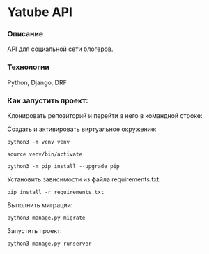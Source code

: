 # Yatube API
### Описание
API для социальной сети блогеров.
### Технологии
Python, Django, DRF
### Как запустить проект:

Клонировать репозиторий и перейти в него в командной строке:

Cоздать и активировать виртуальное окружение:

```
python3 -m venv venv
```

```
source venv/bin/activate
```

```
python3 -m pip install --upgrade pip
```

Установить зависимости из файла requirements.txt:

```
pip install -r requirements.txt
```

Выполнить миграции:

```
python3 manage.py migrate
```

Запустить проект:

```
python3 manage.py runserver
```